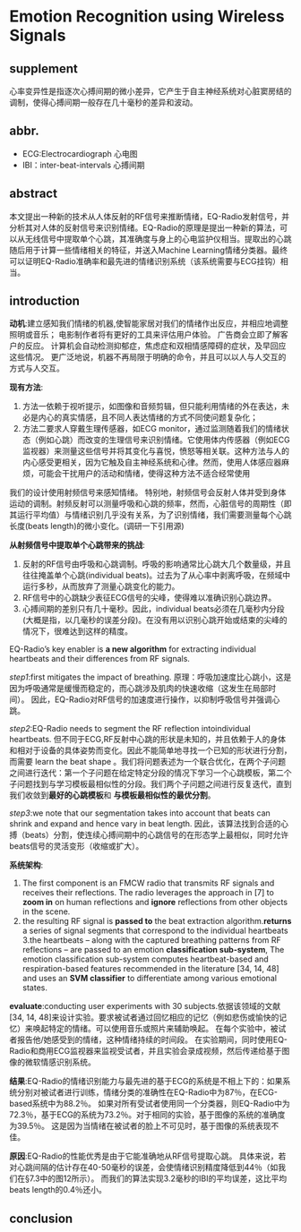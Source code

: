 # Emotion Recognition using Wireless Signals
## supplement
心率变异性是指逐次心搏间期的微小差异，它产生于自主神经系统对心脏窦房结的调制，使得心搏间期一般存在几十毫秒的差异和波动。
## abbr.
- ECG:Electrocardiograph 心电图
- IBI：inter-beat-intervals 心搏间期
## abstract
本文提出一种新的技术从人体反射的RF信号来推断情绪，EQ-Radio发射信号，并分析其对人体的反射信号来识别情绪。EQ-Radio的原理是提出一种新的算法，可以从无线信号中提取单个心跳，其准确度与身上的心电监护仪相当。提取出的心跳随后用于计算一些情绪相关的特征，并送入Machine Learning情绪分类器。最终可以证明EQ-Radio准确率和最先进的情绪识别系统（该系统需要与ECG挂钩）相当。
## introduction
**动机**:建立感知我们情绪的机器,使智能家居对我们的情绪作出反应，并相应地调整照明或音乐； 电影制作者将有更好的工具来评估用户体验。 广告商会立即了解客户的反应。 计算机会自动检测抑郁症，焦虑症和双相情感障碍的症状，及早回应这些情况。 更广泛地说，机器不再局限于明确的命令，并且可以以人与人交互的方式与人交互。

**现有方法**:
1. 方法一依赖于视听提示，如图像和音频剪辑，但只能利用情绪的外在表达，未必是内心的真实情感，且不同人表达情绪的方式不同使问题复杂化；
2. 方法二要求人穿戴生理传感器，如ECG monitor，通过监测随着我们的情绪状态（例如心跳）而改变的生理信号来识别情绪。它使用体内传感器（例如ECG监视器）来测量这些信号并将其变化与喜悦，愤怒等相关联。这种方法与人的内心感受更相关，因为它触及自主神经系统和心律。然而，使用人体感应器麻烦，可能会干扰用户的活动和情绪，使得这种方法不适合经常使用

我们的设计使用射频信号来感知情绪。 特别地，射频信号会反射人体并受到身体运动的调制。射频反射可以测量呼吸和心跳的频率，然而，心脏信号的周期性（即其运行平均值）与情绪识别几乎没有关系，为了识别情绪，我们需要测量每个心跳长度(beats length)的微小变化。(调研一下引用源)

**从射频信号中提取单个心跳带来的挑战**:
1. 反射的RF信号由呼吸和心跳调制。呼吸的影响通常比心跳大几个数量级，并且往往掩盖单个心跳(individual beats)。过去为了从心率中剥离呼吸，在频域中运行多秒，从而放弃了测量心跳变化的能力。
2. RF信号中的心跳缺少表征ECG信号的尖峰，使得难以准确识别心跳边界。
3. 心搏间期的差别只有几十毫秒。因此，individual beats必须在几毫秒内分段(大概是指，以几毫秒的误差分段)。在没有用以识别心跳开始或结束的尖峰的情况下，很难达到这样的精度。

EQ-Radio’s key enabler is **a new algorithm** for extracting individual heartbeats and their differences from RF signals.

*step1*:first mitigates the impact of breathing.
原理：呼吸加速度比心跳小，这是因为呼吸通常是缓慢而稳定的，而心跳涉及肌肉的快速收缩（这发生在局部时间）。 因此，EQ-Radio对RF信号的加速度进行操作，以抑制呼吸信号并强调心跳。

*step2*:EQ-Radio needs to segment the RF reflection intoindividual heartbeats.
但不同于ECG,RF反射中心跳的形状是未知的，并且依赖于人的身体和相对于设备的具体姿势而变化。因此不能简单地寻找一个已知的形状进行分割，而需要 learn the beat shape 。我们将问题表述为一个联合优化，在两个子问题之间进行迭代：第一个子问题在给定特定分段的情况下学习一个心跳模板，第二个子问题找到与学习模板最相似性的分段。我们两个子问题之间进行反复迭代，直到我们收敛到**最好的心跳模板**和 **与模板最相似性的最优分割**。

*step3*:we note that our segmentation takes into account that beats can shrink and expand and hence vary in beat length.
因此，该算法找到合适的心搏（beats）分割，使连续心搏间期中的心跳信号的在形态学上最相似，同时允许beats信号的灵活变形（收缩或扩大）。

**系统架构**:
1. The first component is an FMCW radio that transmits RF signals and receives their reflections. The radio leverages the approach in [7] to **zoom in** on human reflections and **ignore** reflections from other objects in the scene.
2. the resulting RF signal is **passed to** the beat extraction algorithm.**returns** a series of signal segments that correspond to the individual heartbeats
3.the heartbeats – along with the captured breathing patterns from RF reflections – are passed to an emotion **classification sub-system**, The emotion classification sub-system computes heartbeat-based and respiration-based features recommended in the literature [34, 14, 48] and uses an **SVM classifier** to differentiate among various emotional states.

**evaluate**:conducting user experiments with 30 subjects.依据该领域的文献 [34, 14, 48]来设计实验。要求被试者通过回忆相应的记忆（例如悲伤或愉快的记忆）来唤起特定的情绪。可以使用音乐或照片来辅助唤起。 在每个实验中，被试者报告他/她感受到的情绪，这种情绪持续的时间段。 在实验期间，同时使用EQ-Radio和商用ECG监视器来监视受试者，并且实验会录成视频，然后传递给基于图像的微软情感识别系统。

**结果**:EQ-Radio的情绪识别能力与最先进的基于ECG的系统是不相上下的：如果系统分别对被试者进行训练，情绪分类的准确性在EQ-Radio中为87％，在ECG-based系统中为88.2％。 如果对所有受试者使用同一个分类器，则EQ-Radio中为72.3％，基于ECG的系统为73.2％。对于相同的实验，基于图像的系统的准确度为39.5％。 这是因为当情绪在被试者的脸上不可见时，基于图像的系统表现不佳。

**原因**:EQ-Radio的性能优秀是由于它能准确地从RF信号提取心跳。 具体来说，若对心跳间隔的估计存在40-50毫秒的误差，会使情绪识别精度降低到44％（如我们在§7.3中的图12所示）。 而我们的算法实现3.2毫秒的IBI的平均误差，这比平均beats length的0.4％还小。
## conclusion

